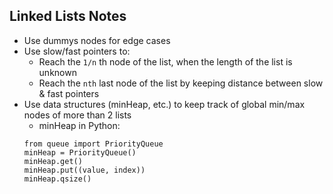 ## Linked Lists Notes
- Use dummys nodes for edge cases
- Use slow/fast pointers to:
    - Reach the `1/n` th node of the list, when the length of the list is unknown
    - Reach the `nth` last node of the list by keeping distance between slow & fast pointers
- Use data structures (minHeap, etc.) to keep track of global min/max nodes of more than 2 lists
    - minHeap in Python:
    ```
    from queue import PriorityQueue
    minHeap = PriorityQueue()
    minHeap.get()
    minHeap.put((value, index))
    minHeap.qsize()
    ```
